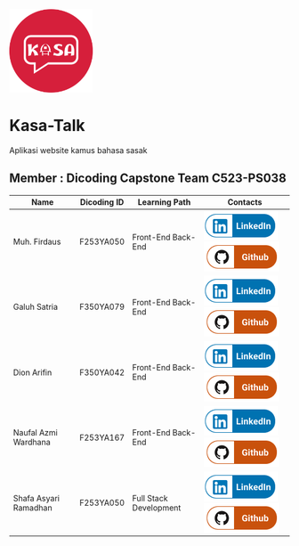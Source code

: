 <img src="https://github.com/Kasa-Talk/.github/blob/main/profile/IMG_9961.PNG" alt="Kasa-Talk App" style="height: 150px; width: 150px;">

# Kasa-Talk 

Aplikasi website kamus bahasa sasak

## Member : Dicoding Capstone Team C523-PS038

| Name                    | Dicoding ID  | Learning Path      | Contacts                                                                                                                                                                                |
| ----------------------- | ----------- | ------------------ | --------------------------------------------------------------------------------------------------------------------------------------------------------------------------------------- |
| Muh. Firdaus | F253YA050 | Front-End Back-End | [![Muh. Firdaus](https://github.com/Kasa-Talk/.github/blob/main/profile/LinkedIn.png)](https://www.linkedin.com/in/muhfirdaus08/) [![Joviar27](https://github.com/Kasa-Talk/.github/blob/main/profile/Github.png)](https://github.com/muhfirdaus08)                        |
| Galuh Satria       | F350YA079 | Front-End Back-End | [![Galuh Satria](https://github.com/Kasa-Talk/.github/blob/main/profile/LinkedIn.png)](https://www.linkedin.com/in/galuhsatria/) [![galuhsatria](https://github.com/Kasa-Talk/.github/blob/main/profile/Github.png)](https://github.com/galuhsatria)         |
| Dion  Arifin          | F350YA042 | Front-End Back-End   | [![Alifia Elfanny](https://github.com/Kasa-Talk/.github/blob/main/profile/LinkedIn.png)](https://www.linkedin.com/in/alifiaelfanny25/) [![alifia25](https://github.com/Kasa-Talk/.github/blob/main/profile/Github.png)](https://github.com/alifia25)                              |
| Naufal Azmi Wardhana       | F253YA167 | Front-End Back-End   | [![Gita Setyaningsih](https://github.com/Kasa-Talk/.github/blob/main/profile/LinkedIn.png)](https://www.linkedin.com/in/gita-setyaningsih-657996242/) [![RizdkyOktaviari](https://github.com/Kasa-Talk/.github/blob/main/profile/Github.png)](https://github.com/RizdkyOktaviari) |
| Shafa Asyari Ramadhan            | F253YA050 | Full Stack Development     | [![Shafa Asyari Ramadhan](https://github.com/Kasa-Talk/.github/blob/main/profile/LinkedIn.png)](www.linkedin.com/in/shafaasyari/) [![shafaio](https://github.com/Kasa-Talk/.github/blob/main/profile/Github.png)](https://github.com/shafaio)                   |

